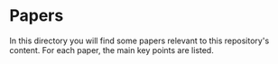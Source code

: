 # Papers
In this directory you will find some papers relevant to this repository's content. For each paper, the main key points are listed.
